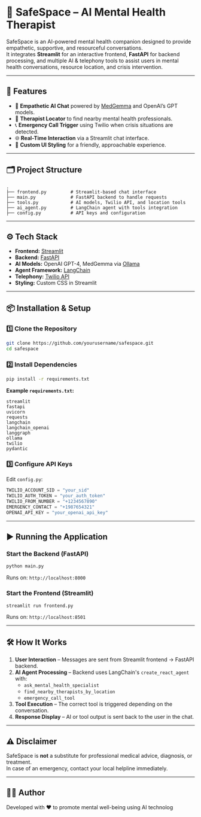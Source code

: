 # 🧠 SafeSpace – AI Mental Health Therapist

SafeSpace is an AI-powered mental health companion designed to provide empathetic, supportive, and resourceful conversations.  
It integrates **Streamlit** for an interactive frontend, **FastAPI** for backend processing, and multiple AI & telephony tools to assist users in mental health conversations, resource location, and crisis intervention.

---

## 🚀 Features

- 💬 **Empathetic AI Chat** powered by [MedGemma](https://ollama.ai/) and OpenAI’s GPT models.
- 📍 **Therapist Locator** to find nearby mental health professionals.
- 📞 **Emergency Call Trigger** using Twilio when crisis situations are detected.
- 🌐 **Real-Time Interaction** via a Streamlit chat interface.
- 🎨 **Custom UI Styling** for a friendly, approachable experience.

---

## 🗂 Project Structure

```
.
├── frontend.py         # Streamlit-based chat interface
├── main.py             # FastAPI backend to handle requests
├── tools.py            # AI models, Twilio API, and location tools
├── ai_agent.py         # LangChain agent with tools integration
├── config.py           # API keys and configuration
```

---

## ⚙️ Tech Stack

- **Frontend:** [Streamlit](https://streamlit.io/)  
- **Backend:** [FastAPI](https://fastapi.tiangolo.com/)  
- **AI Models:** OpenAI GPT-4, MedGemma via [Ollama](https://ollama.ai/)  
- **Agent Framework:** [LangChain](https://www.langchain.com/)  
- **Telephony:** [Twilio API](https://www.twilio.com/)  
- **Styling:** Custom CSS in Streamlit

---

## 📦 Installation & Setup

### 1️⃣ Clone the Repository
```bash
git clone https://github.com/yourusername/safespace.git
cd safespace
```

### 2️⃣ Install Dependencies
```bash
pip install -r requirements.txt
```

**Example `requirements.txt`:**
```
streamlit
fastapi
uvicorn
requests
langchain
langchain_openai
langgraph
ollama
twilio
pydantic
```

### 3️⃣ Configure API Keys
Edit `config.py`:
```python
TWILIO_ACCOUNT_SID = "your_sid"
TWILIO_AUTH_TOKEN = "your_auth_token"
TWILIO_FROM_NUMBER = "+1234567890"
EMERGENCY_CONTACT = "+1987654321"
OPENAI_API_KEY = "your_openai_api_key"
```

---

## ▶️ Running the Application

### Start the Backend (FastAPI)
```bash
python main.py
```
Runs on: `http://localhost:8000`

### Start the Frontend (Streamlit)
```bash
streamlit run frontend.py
```
Runs on: `http://localhost:8501`

---

## 🛠 How It Works

1. **User Interaction** – Messages are sent from Streamlit frontend → FastAPI backend.
2. **AI Agent Processing** – Backend uses LangChain's `create_react_agent` with:
   - `ask_mental_health_specialist`
   - `find_nearby_therapists_by_location`
   - `emergency_call_tool`
3. **Tool Execution** – The correct tool is triggered depending on the conversation.
4. **Response Display** – AI or tool output is sent back to the user in the chat.

---

## ⚠️ Disclaimer
SafeSpace is **not** a substitute for professional medical advice, diagnosis, or treatment.  
In case of an emergency, contact your local helpline immediately.

---




## 👩‍💻 Author
Developed with ❤️ to promote mental well-being using AI technolog
